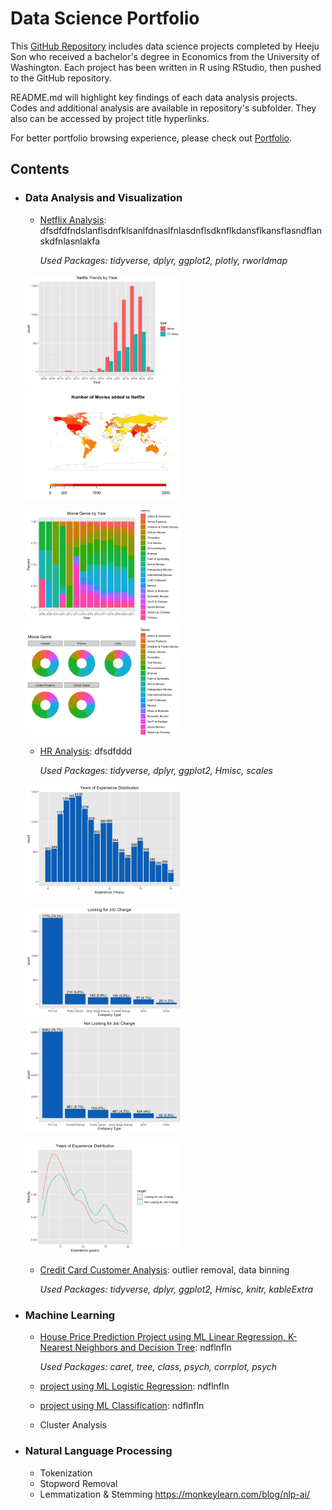 # Data Science Portfolio

This [GitHub Repository](https://github.com/hheejuice/Heeju_Portfolio) includes data science projects completed by Heeju Son who received a bachelor's degree in Economics from the University of Washington. Each project has been written in R using RStudio, then pushed to the GitHub repository.

README.md will highlight key findings of each data analysis projects. Codes and additional analysis are available in repository's subfolder. They also can be accessed by project title hyperlinks.

For better portfolio browsing experience, please check out [Portfolio](https://hheejuice.github.io/Heeju_Portfolio/).

## Contents
* ### Data Analysis and Visualization
  * [Netflix Analysis](Netflix-Analysis/Netflix-Analysis.md): dfsdfdfndslanflsdnfklsanlfdnaslfnlasdnflsdknflkdansflkansflasndflanskdfnlasnlakfa
  
      *Used Packages: tidyverse, dplyr, ggplot2, plotly, rworldmap*
  
  <img src="Netflix-Analysis/Netflix-Analysis_files/figure-html/year-2.png" width="250"> <img src="Netflix-Analysis/Netflix-Analysis_files/figure-html/map-1.png" width="250">
  
  <img src="Netflix-Analysis/Netflix-Analysis_files/figure-html/genrebyyear-2.png" width="250"> <img src="Netflix-Analysis/Netflix-Analysis_files/figure-html/genrebycountry-2.png" width="250">  
  
  * [HR Analysis](HR-Analysis/HR-Analytics.md): dfsdfddd
  
      *Used Packages: tidyverse, dplyr, ggplot2, Hmisc, scales*

  <img src="HR-Analysis/HR-Analytics_files/figure-html/exp-1.png" width="250">
  
  <img src="HR-Analysis/HR-Analytics_files/figure-html/type-2.png" width="250"> <img src="HR-Analysis/HR-Analytics_files/figure-html/type-3.png" width="250">
  
  <img src="HR-Analysis/HR-Analytics_files/figure-html/yearexp-1.png" width="250">
  
  * [Credit Card Customer Analysis](Credit-card-customer/Credit-Card-Customers.md): outlier removal, data binning
  
      *Used Packages: tidyverse, dplyr, ggplot2, Hmisc, knitr, kableExtra*

* ### Machine Learning
  * [House Price Prediction Project using ML Linear Regression, K-Nearest Neighbors and Decision Tree](Housing-Price-Prediction/Housing-Price-Prediction.md): ndflnfln
    
      *Used Packages: caret, tree, class, psych, corrplot, psych*
      
  * [project using ML Logistic Regression](https://hheejuice.github.io/Heeju_Portfolio/): ndflnfln
  * [project using ML Classification](url): ndflnfln
  * Cluster Analysis
 
* ### Natural Language Processing
  * Tokenization
  * Stopword Removal
  * Lemmatization & Stemming
  https://monkeylearn.com/blog/nlp-ai/
